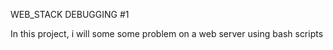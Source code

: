WEB_STACK DEBUGGING #1

In this project, i will some some problem on a web server using bash scripts